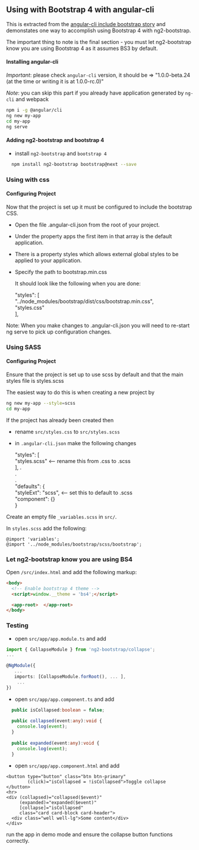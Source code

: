 ## Using with Bootstrap 4 with angular-cli

This is extracted from the [angular-cli include bootstrap story](https://github.com/angular/angular-cli/wiki/stories-include-bootstrap) and demonstates one way to accomplish using Bootstrap 4 with ng2-bootstrap.

The important thing to note is the final section - you must let ng2-bootstrap know you are using Bootstrap 4 as it assumes BS3 by default.
 
#### Installing angular-cli

*Important*: please check `angular-cli` version, it should be => "1.0.0-beta.24 (at the time or writing it is at 1.0.0-rc.0)"

*Note*: you can skip this part if you already have application generated by `ng-cli` and webpack
  
```bash
npm i -g @angular/cli
ng new my-app
cd my-app
ng serve
```

#### Adding ng2-bootstrap and bootstrap 4
 
 - install `ng2-bootstrap` and `bootstrap 4`

 ```bash
   npm install ng2-bootstrap bootstrap@next --save
 ```
 
### Using with css
#### Configuring Project

Now that the project is set up it must be configured to include the bootstrap CSS.

 - Open the file .angular-cli.json from the root of your project.
 - Under the property apps the first item in that array is the default application.
 - There is a property styles which allows external global styles to be applied to your application.

 - Specify the path to bootstrap.min.css

   It should look like the following when you are done:  

   "styles": [  
   "../node_modules/bootstrap/dist/css/bootstrap.min.css",  
   "styles.css"  
   ],

     
Note: When you make changes to .angular-cli.json you will need to re-start ng serve to pick up configuration changes.

### Using SASS

#### Configuring Project

Ensure that the project is set up to use scss by default and that the main styles file is styles.scss

The easiest way to do this is when creating a new project by 
```bash
ng new my-app --style=scss
cd my-app
```

If the project has already been created then

- rename `src/styles.css` to `src/styles.scss`
- in `.angular-cli.json` make the following changes

   "styles": [  
        "styles.scss" <-- rename this from .css to .scss  
      ],
  .  
  .  
  .  
   "defaults": {  
    "styleExt": "scss", <-- set this to default to .scss  
    "component": {}  
  }  

Create an empty file `_variables.scss` in `src/`.

In `styles.scss` add the following:

```
@import 'variables'; 
@import '../node_modules/bootstrap/scss/bootstrap';
```

### Let ng2-bootstrap know you are using BS4

Open `/src/index.html` and add the following markup:

```html
<body>
  <!-- Enable bootstrap 4 theme -->
  <script>window.__theme = 'bs4';</script>

  <app-root>  </app-root>
</body>
```

### Testing
- open `src/app/app.module.ts` and add

```typescript
import { CollapseModule } from 'ng2-bootstrap/collapse';
...

@NgModule({
   ...
   imports: [CollapseModule.forRoot(), ... ],
    ... 
})
```

- open `src/app/app.component.ts` and add
```typescript
  public isCollapsed:boolean = false;
 
  public collapsed(event:any):void {
    console.log(event);
  }
 
  public expanded(event:any):void {
    console.log(event);
  }
```

- open `src/app/app.component.html` and add
```
<button type="button" class="btn btn-primary"
        (click)="isCollapsed = !isCollapsed">Toggle collapse
</button>
<hr>
<div (collapsed)="collapsed($event)"
     (expanded)="expanded($event)"
     [collapse]="isCollapsed"
     class="card card-block card-header">
  <div class="well well-lg">Some content</div>
</div>
```

run the app in demo mode and ensure the collapse button functions correctly.
